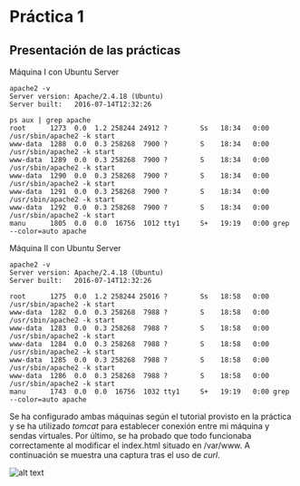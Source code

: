 # Práctica 1
## Presentación de las prácticas

Máquina I con Ubuntu Server 

```
apache2 -v
Server version: Apache/2.4.18 (Ubuntu)
Server built:   2016-07-14T12:32:26
```

```
ps aux | grep apache
root      1273  0.0  1.2 258244 24912 ?        Ss   18:34   0:00 /usr/sbin/apache2 -k start
www-data  1288  0.0  0.3 258268  7900 ?        S    18:34   0:00 /usr/sbin/apache2 -k start
www-data  1289  0.0  0.3 258268  7900 ?        S    18:34   0:00 /usr/sbin/apache2 -k start
www-data  1290  0.0  0.3 258268  7900 ?        S    18:34   0:00 /usr/sbin/apache2 -k start
www-data  1291  0.0  0.3 258268  7900 ?        S    18:34   0:00 /usr/sbin/apache2 -k start
www-data  1292  0.0  0.3 258268  7900 ?        S    18:34   0:00 /usr/sbin/apache2 -k start
manu      1805  0.0  0.0  16756  1012 tty1     S+   19:19   0:00 grep --color=auto apache
```

Máquina II con Ubuntu Server 

```
apache2 -v
Server version: Apache/2.4.18 (Ubuntu)
Server built:   2016-07-14T12:32:26
```

```
root      1275  0.0  1.2 258244 25016 ?        Ss   18:58   0:00 /usr/sbin/apache2 -k start
www-data  1282  0.0  0.3 258268  7988 ?        S    18:58   0:00 /usr/sbin/apache2 -k start
www-data  1283  0.0  0.3 258268  7988 ?        S    18:58   0:00 /usr/sbin/apache2 -k start
www-data  1284  0.0  0.3 258268  7988 ?        S    18:58   0:00 /usr/sbin/apache2 -k start
www-data  1285  0.0  0.3 258268  7988 ?        S    18:58   0:00 /usr/sbin/apache2 -k start
www-data  1286  0.0  0.3 258268  7988 ?        S    18:58   0:00 /usr/sbin/apache2 -k start
manu      1743  0.0  0.0  16756  1032 tty1     S+   19:19   0:00 grep --color=auto apache
```

Se ha configurado ambas máquinas según el tutorial provisto en la práctica y se ha utilizado *tomcat* para establecer conexión entre mi máquina y sendas virtuales. Por último, se ha probado que todo funcionaba correctamente al modificar el index.html situado en /var/www. A continuación se muestra una captura tras el uso de *curl*.

![alt text](http://i.imgur.com/VzTNHc5.jpg)
